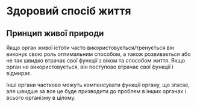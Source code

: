 # Здоровий спосіб життя

## Принцип живої природи

Якщо орган живої істоти часто використовується/тренується він виконує свою роль оптимальним способом, а також розвивається або не так швидко втрачає свої функції з віком та способом життя. Якщо орган не використовується, він поступово втрачає свої функції і відмирає.

Інші органи частково можуть компенсувати функції органу, що згасає, але швидше за все це буде призводити до проблем в інших органах і всього організму в цілому.


